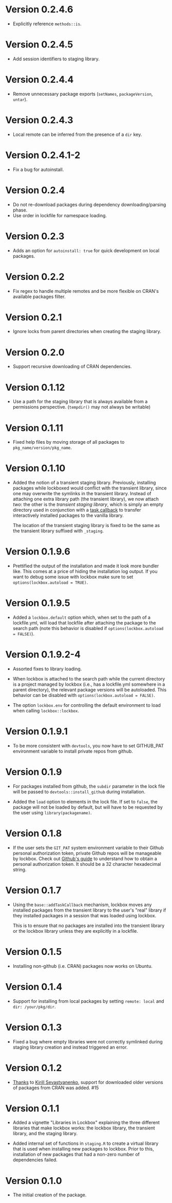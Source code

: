 # Version 0.2.4.6

  * Explicitly reference `methods::is`.

# Version 0.2.4.5 

  * Add session identifiers to staging library.

# Version 0.2.4.4

  * Remove unnecessary package exports (`setNames`, `packageVersion`, `untar`).

# Version 0.2.4.3

  * Local remote can be inferred from the presence of a `dir` key.

# Version 0.2.4.1-2

  * Fix a bug for autoinstall.

# Version 0.2.4

  * Do not re-download packages during dependency downloading/parsing phase.
  * Use order in lockfile for namespace loading.

# Version 0.2.3

  * Adds an option for `autoinstall: true` for quick development on local packages.

# Version 0.2.2

  * Fix regex to handle multiple remotes and be more flexible on CRAN's available packages filter.

# Version 0.2.1

  * Ignore locks from parent directories when creating the staging library.

# Version 0.2.0

  * Support recursive downloading of CRAN dependencies.

# Version 0.1.12

  * Use a path for the staging library that is always available
    from a permissions perspective. (`tempdir()` may not always be
    writable) 

# Version 0.1.11

  * Fixed help files by moving storage of all packages to `pkg_name/version/pkg_name`.

# Version 0.1.10

  * Added the notion of a transient staging library. Previously, installing packages
    while lockboxed would conflict with the transient library, since one may overwrite
    the symlinks in the transient library. Instead of attaching one extra library path
    (the transient library), we now attach *two*: the other is the *transient
    staging library*, which is simply an empty directory used in conjunction with
    a [task callback](https://stat.ethz.ch/R-manual/R-devel/library/base/html/taskCallbackManager.html)
    to transfer interactively installed packages to the vanilla library.

    The location of the transient staging library is fixed to be the 
    same as the transient library suffixed with `_staging`.

# Version 0.1.9.6

  * Prettified the output of the installation and made it look more bundler like.
    This comes at a price of hiding the installation log output. If you want
    to debug some issue with lockbox make sure to set `options(lockbox.autoload = TRUE)`.

# Version 0.1.9.5

  * Added a `lockbox.default` option which, when set to the path of a
    lockfile.yml, will load that lockfile after attaching the package
    to the search path (note this behavior is disabled if
    `options(lockbox.autoload = FALSE)`).

# Version 0.1.9.2-4

  * Assorted fixes to library loading.

  * When lockbox is attached to the search path while the current directory
    is a project managed by lockbox (i.e., has a lockfile.yml somewhere in
    a parent directory), the relevant package versions will be autoloaded.
    This behavior can be disabled with `options(lockbox.autoload = FALSE)`.

  * The option `lockbox.env` for controlling the default environment to
    load when calling `lockbox::lockbox`.

# Version 0.1.9.1

  * To be more consistent with `devtools`, you now have to set GITHUB_PAT
    environment variable to install private repos from github.

# Version 0.1.9

  * For packages installed from github, the `subdir` parameter in the lock file
    will be passed to `devtools::install_github` during installation.

  * Added the `load` option to elements in the lock file. If set to `false`,
    the package will not be loaded by default, but will have to be requested
    by the user using `library(packagename)`.

# Version 0.1.8

  * If the user sets the `GIT_PAT` system environment variable to their Github
    personal authorization token, private Github repos will be manageable by lockbox.
    Check out [Github's guide](https://help.github.com/articles/creating-an-access-token-for-command-line-use/)
    to understand how to obtain a personal authorization token. It should be a
    32 character hexadecimal string.

# Version 0.1.7

  * Using the `base::addTaskCallback` mechanism, lockbox moves any installed
    packages from the transient library to the user's "real" library if
    they installed packages in a session that was loaded using lockbox.

    This is to ensure that no packages are installed into the transient library
    or the lockbox library unless they are explicitly in a lockfile.

# Version 0.1.5

  * Installing non-github (i.e. CRAN) packages now works on Ubuntu.

# Version 0.1.4

  * Support for installing from local packages by setting `remote: local`
    and `dir: /your/pkg/dir`.

# Version 0.1.3

  * Fixed a bug where empty libraries were not correctly symlinked during staging
    library creation and instead triggered an error.

# Version 0.1.2

  * [Thanks](https://github.com/robertzk/lockbox/pull/6) to [Kirill Sevastyanenko](https://github.com/kirillseva),
    support for downloaded older versions of packages from CRAN was added. #15

# Version 0.1.1

  * Added a vignette "Libraries in Lockbox" explaining the three different libraries
    that make lockbox works: the lockbox library, the transient library, and the
    staging library.

  * Added internal set of functions in `staging.R` to create a virtual library
    that is used when installing new packages to lockbox. Prior to this,
    installation of new packages that had a non-zero number of dependencies
    failed.

# Version 0.1.0

  * The initial creation of the package.
